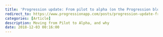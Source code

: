 ```yaml
---
title: 'Progression update: From pilot to alpha (on the Progression blog)'
redirect_to: https://www.progressionapp.com/posts/progression-update-from-pilot-to-alpha/
categories: [Article]
description: Moving from Pilot to Alpha, and why
date: 2018-12-03 00:16:00
---
```

